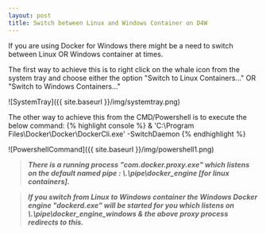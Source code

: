 ```yaml
---
layout: post
title: Switch between Linux and Windows Container on D4W
---
```

If you are using Docker for Windows there might be a need to switch between Linux OR Windows container at times.


The first way to achieve this is to right click on the whale icon from the system tray and choose either the option "Switch to Linux Containers..." OR "Switch to Windows Containers..."

 ![SystemTray]({{ site.baseurl }}/img/systemtray.png)

 The other way to achieve this from the CMD/Powershell is to execute the below command:
 {% highlight console %}
        & 'C:\Program Files\Docker\Docker\DockerCli.exe' -SwitchDaemon
{% endhighlight %}

![PowershellCommand]({{ site.baseurl }}/img/powershell1.png)


> ***There is a running process "com.docker.proxy.exe" which listens on the default named pipe : \\.\\pipe\\docker_engine [for linux containers].***

> ***If you switch from Linux to Windows container the Windows Docker engine "dockerd.exe" will be started for you which listens on \\.\\pipe\\docker_engine_windows & the above proxy process redirects to this.***